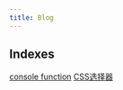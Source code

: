 ```yaml
---
title: Blog
---
```


## Indexes

[console function](./javascript/console)
[CSS选择器](./css/css_selectors)
